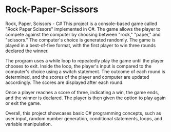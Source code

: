 # Rock-Paper-Scissors
Rock, Paper, Scissors - C#
This project is a console-based game called "Rock Paper Scissors" implemented in C#. The game allows the player to compete against the computer by choosing between "rock," "paper," and "scissors." The computer's choice is generated randomly. The game is played in a best-of-five format, with the first player to win three rounds declared the winner.

The program uses a while loop to repeatedly play the game until the player chooses to exit. Inside the loop, the player's input is compared to the computer's choice using a switch statement. The outcome of each round is determined, and the scores of the player and computer are updated accordingly. The scores are displayed after each round.

Once a player reaches a score of three, indicating a win, the game ends, and the winner is declared. The player is then given the option to play again or exit the game.

Overall, this project showcases basic C# programming concepts, such as user input, random number generation, conditional statements, loops, and variable manipulation.
